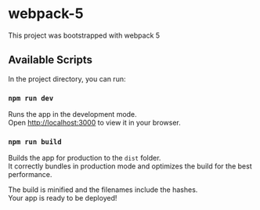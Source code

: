 # webpack-5
This project was bootstrapped with webpack 5

## Available Scripts

In the project directory, you can run:

### `npm run dev`

Runs the app in the development mode.\
Open [http://localhost:3000](http://localhost:3000) to view it in your browser.

### `npm run build`

Builds the app for production to the `dist` folder.\
It correctly bundles in production mode and optimizes the build for the best performance.

The build is minified and the filenames include the hashes.\
Your app is ready to be deployed!
